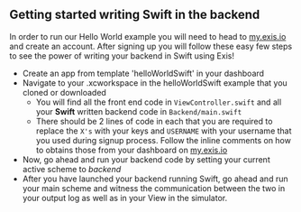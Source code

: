 ## Getting started writing Swift in the backend

In order to run our Hello World example you will need to head to [my.exis.io](https://my.exis.io) and create an account. After signing up you will follow these easy few steps to see the power of writing your backend in Swift using Exis!
+ Create an app from template 'helloWorldSwift' in your dashboard
+ Navigate to your .xcworkspace in the helloWorldSwift example that you cloned or downloaded
  + You will find all the front end code in ```ViewController.swift``` and all your **Swift** written backend code in ```Backend/main.swift```
  + There should be 2 lines of code in each that you are required to replace the ```X's``` with your keys and ```USERNAME``` with your username that you used during signup process.  Follow the inline comments on how to obtains those from your dashboard on [my.exis.io](https://my.exis.io)
+ Now, go ahead and run your backend code by setting your current active scheme to *backend*
+ After you have launched your backend running Swift, go ahead and run your main scheme and witness the communication between the two in your output log as well as in your View in the simulator.
